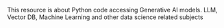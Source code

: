 This resource is about Python code accessing Generative AI models.
LLM, Vector DB, Machine Learning and other data science related subjects
